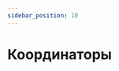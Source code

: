 ```yaml
---
sidebar_position: 10
---
```


# Координаторы

<!-- ![Модуль "Координаторы_1"](assets/coordinators/1.png) -->